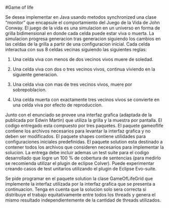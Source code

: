 #Game of life

Se desea implementar en Java usando metodos synchronized una clase “monitor” que encapsule el comportamiento del Juego
de la Vida de John Conway. El juego de la vida es una simulacion en un universo en forma de grilla bidimensional en
donde cada celda puede estar viva o muerta. La simulacion progresa generacion tras generacion siguiendo los cambios en
las celdas de la grilla a partir de una configuracion inicial. Cada celda interactua con sus 8 celdas vecinas siguiendo
las siguientes reglas:

1. Una celda viva con menos de dos vecinos vivos muere de soledad.

2. Una celda viva con dos o tres vecinos vivos, continua viviendo en la siguiente generacion.

3. Una celda viva con mas de tres vecinos vivos, muere por sobrepoblacion.

4. Una celda muerta con exactamente tres vecinos vivos se convierte en una celda viva por efecto de reproduccion.

Junto con el enunciado se provee una interfaz grafica (adaptada de la publicada por Edwin Martin) que utiliza la grilla
y la muestra por pantalla. El codigo entregado esta compuesto por tres paquetes. El paquete gameoflife contiene los
archivos necesarios para levantar la interfaz grafica y no deben ser modificados. El paquete shapes contiene utilidades
para configuraciones iniciales predefinidas. El paquete solution esta destinado a contener todos los archivos que
consideren necesarios para implementar la solucion. La entrega debe incluir ademas un test suite para el codigo
desarrollado que logre un 100 % de cobertura de sentencias (para medirlo se recomienda utilizar el plugin de eclipse
Colver). Puede experimentar creando casos de test unitarios utilizando el plugin de Eclipse Evo-suite.

Se pide programar en el paquete solution la clase GameOfLifeGrid que implemente la interfaz utilizada por la interfaz
grafica que se presenta a continuacion. Tenga en cuenta que la solucion solo sera correcta si distribuye el trabajo
equitativamente entre todos los threads y genera el mismo resultado independientemente de la cantidad de threads
utilizados.
